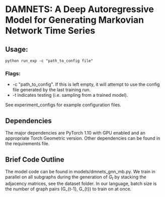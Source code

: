# DAMNETS: A Deep Autoregressive Model for Generating Markovian Network Time Series

## Usage: 

    python run_exp -c "path_to_config file"
### Flags:
- -c "path_to_config". If this is left empty, it will attempt to use the config file generated by the last training run.
- -t indicates testing (i.e. sampling from a trained model).

See experiment_configs for example configuration files.

## Dependencies
The major dependencies are PyTorch 1.10 with GPU enabled and an appropriate Torch Geometric version. Other dependencies can be found in the requirements file.

## Brief Code Outline
The model code can be found in models/dmnets_gnn_mb.py. We train in parallel on all subgraphs during the generation of $G_t$ by stacking the adjacency matrices, see the dataset folder. In our language, batch size is the number of graph pairs (G_{t-1}, G_{t}) to train on at once. 
